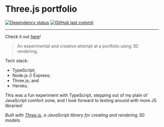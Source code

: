 # Three.js portfolio


[![Dependency status](https://david-dm.org/edwardshturman/portfolio.svg)](https://david-dm.org/edwardshturman/portfolio)
[![GitHub last commit](https://img.shields.io/github/last-commit/edwardshturman/portfolio)](https://github.com/edwardshturman/portfolio/commits/master)

---

Check it out [here](https://threejs-portfolio.herokuapp.com)!

> An experimental and creative attempt at a portfolio using 3D rendering.

Tech stack:
- TypeScript;
- Node.js // Express;
- Three.js; and
- Heroku.

This was a fun experiment with TypeScript, stepping out of my plain ol' JavaScript comfort zone, and I look forward to testing around with more JS libraries!

*Built with [Three.js](https://threejs.org/), a JavaScript library for creating and rendering 3D models.*
